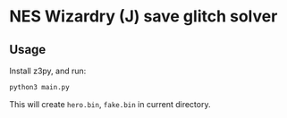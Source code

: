 # NES Wizardry (J) save glitch solver

## Usage

Install z3py, and run:

```sh
python3 main.py
```

This will create `hero.bin`, `fake.bin` in current directory.
